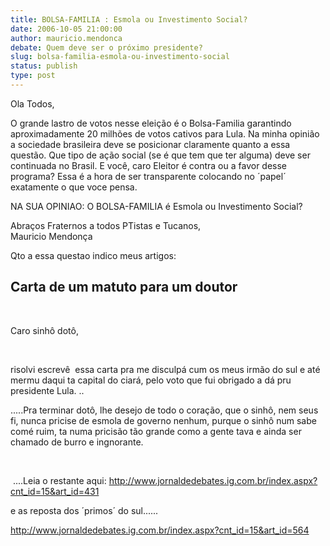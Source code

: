 ```yaml
---
title: BOLSA-FAMILIA : Esmola ou Investimento Social?
date: 2006-10-05 21:00:00
author: mauricio.mendonca
debate: Quem deve ser o próximo presidente?
slug: bolsa-familia-esmola-ou-investimento-social
status: publish 
type: post
---
```


Ola Todos,


O grande lastro de votos nesse eleição é o Bolsa-Familia garantindo aproximadamente 20 milhões de votos cativos para Lula. Na minha opinião a sociedade brasileira deve se posicionar claramente quanto a essa questão. Que tipo de ação social (se é que tem que ter alguma) deve ser continuada no Brasil. E você, caro Eleitor é contra ou a favor desse programa? Essa é a hora de ser transparente colocando no ´papel´ exatamente o que voce pensa.


NA SUA OPINIAO: O BOLSA-FAMILIA é Esmola ou Investimento Social?


Abraços Fraternos a todos PTistas e Tucanos,  
Mauricio Mendonça


Qto a essa questao indico meus artigos:


Carta de um matuto para um doutor
----------------------------------------------------
 

Caro sinhô dotô,


 


risolvi escrevê  essa carta pra me disculpá cum os meus irmão do sul e até mermu daqui ta capital do ciará, pelo voto que fui obrigado a dá pru presidente Lula. ..


.....Pra terminar dotô, lhe desejo de todo o coração, que o sinhô, nem seus fi, nunca pricise de esmola de governo nenhum, purque o sinhô num sabe comé ruim, ta numa pricisão tão grande como a gente tava e ainda ser chamado de burro e ingnorante. 


 


 ....Leia o restante aqui: <http://www.jornaldedebates.ig.com.br/index.aspx?cnt_id=15&art_id=431> 


e as reposta dos ´primos´ do sul......


<http://www.jornaldedebates.ig.com.br/index.aspx?cnt_id=15&art_id=564>


 



